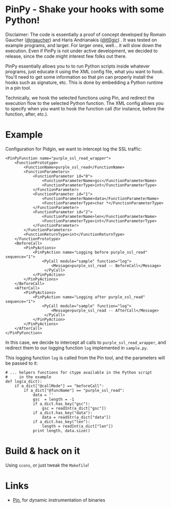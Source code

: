 # PinPy - Shake your hooks with some Python!

Disclaimer: The code is essentially a proof of concept developed by Romain Gaucher ([@rgaucher](https://twitter.com/rgaucher)) and Haris Andrianakis ([@tl0gic](https://twitter.com/tl0gic)) . 
            It was tested on example programs, and larger. For larger ones, well... it will slow down the execution.
            Even if PinPy is not under active development, we decided to release, since the
            code might interest few folks out there.

PinPy essentially allows you to to run Python scripts inside whatever programs, just educate it
using the XML config file, what you want to hook. You'll need to get some information so that
pin can properly install the hooks such as signature, etc. This is done by embedding a Python runtime
in a pin tool.

Technically, we hook the selected functions using Pin, and redirect the execution flow to the 
selected Python function. The XML config allows you to specify when you want to hook the function
call (for instance, before the function, after, etc.).

# Example
Configuration for Pidgin, we want to intercept log the SSL traffic:

    <PinPyFunction name="purple_ssl_read_wrapper">
        <FunctionPrototype>
            <FunctionName>purple_ssl_read</FunctionName>
            <FunctionParameters>
                <FunctionParameter id="0">
                    <FunctionParameterName>gsc</FunctionParameterName>
                    <FunctionParameterType>int</FunctionParameterType>
                </FunctionParameter>
                <FunctionParameter id="1">
                    <FunctionParameterName>data</FunctionParameterName>
                    <FunctionParameterType>char *</FunctionParameterType>
                </FunctionParameter>
                <FunctionParameter id="2">
                    <FunctionParameterName>len</FunctionParameterName>
                    <FunctionParameterType>int</FunctionParameterType>
                </FunctionParameter>
            </FunctionParameters>
            <FunctionReturnType>int</FunctionReturnType>
        </FunctionPrototype>
        <BeforeCall>
            <PinPyActions>
                <PinPyAction name="Logging before purple_ssl_read" sequence="1">
                    <PyCall module="sample" function="log">
                        <Message>purple_ssl_read -- BeforeCall</Message>
                     </PyCall>
                </PinPyAction>
            </PinPyActions>
        </BeforeCall>
        <AfterCall>
            <PinPyActions>
                <PinPyAction name="Logging after purple_ssl_read" sequence="1">
                    <PyCall module="sample" function="log">
                        <Message>purple_ssl_read -- AfterCall</Message>
                     </PyCall>
                </PinPyAction>
            </PinPyActions>
        </AfterCall>
    </PinPyFunction>

In this case, we decide to intercept all calls to `purple_ssl_read_wrapper`, and redirect them
to our logging function `log` implemented in `sample.py`. 

This logging function `log` is called from the Pin tool, and the parameters will be passed to it:

    # ... helpers functions for ctype available in the Python script
    #     in the example
    def log(a_dict):
        if a_dict["@callMode"] == "beforeCall":
            if a_dict["@funcName"] == "purple_ssl_read":
                data = ''
                gsc  = length = -1
                if a_dict.has_key("gsc"):
                    gsc = readInt(a_dict["gsc"])
                if a_dict.has_key("data"):
                    data = readStr(a_dict["data"])
                if a_dict.has_key("len"):
                    length = readInt(a_dict["len"])
                print length, data.size()
# Build & hack on it
Using `scons`, or just tweak the `Makefile`!

# Links
- [Pin](http://www.pintool.org/), for dynamic instrumentation of binaries
